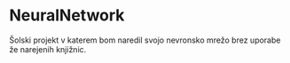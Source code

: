 # NeuralNetwork
Šolski projekt v katerem bom naredil svojo nevronsko mrežo brez uporabe že narejenih knjižnic.
